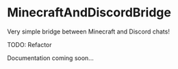 # MinecraftAndDiscordBridge

Very simple bridge between Minecraft and Discord chats!

TODO: Refactor

Documentation coming soon...
